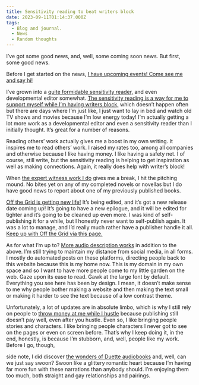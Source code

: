 ```yaml
---
title: Sensitivity reading to beat writers block
date: 2023-09-11T01:14:37.000Z
tags:
  - Blog and journal.
  - News
  - Random thoughts
---
```


I’ve got some good news, and, well, some coming soon news. But first, some good news.

Before I get started on the news, [I have upcoming events! Come see me and say hi!](/events)

I’ve grown into a [quite formidable sensitivity reader,](/reading) and even developmental editor somewhat. [The sensitivity reading is a way for me to support myself while I’m having writers block,](/reading) which doesn’t happen often but there are days where I’m just like, I just want to lay in bed and watch old TV shows and movies because I’m low energy today! I’m actually getting a lot more work as a developmental editor and even a sensitivity reader than I initially thought. It’s great for a number of reasons.

Reading others’ work actually gives me a boost in my own writing. It inspires me to read others’ work. I raised my rates too, among all companies and otherwise because I like having money. I like having a safety net. I of course, still write, but the sensitivity reading is helping to get inspiration as well as making connections. Again, it really does help with writer’s block!

When [the expert witness work I do](/tech) gives me a break, I hit the pitching mound. No bites yet on any of my completed novels or novellas but I do have good news to report about one of my previously published books.

[Off the Grid is getting new life!](/posts/2808) It’s being edited, and it’s got a new release date coming up! It’s going to have a new epilogue, and it will be edited for tighter and it’s going to be cleaned up even more. I was kind of self-publishing it for a while, but I honestly never want to self-publish again. It was a lot to manage, and I’d really much rather have a publisher handle it all. [Keep up with Off the Grid via this page.](/posts/2808)

As for what I’m up to? [More audio description works](/ad) in addition to the above. I’m still trying to maintain my distance from social media, in all forms. I mostly do automated posts on these platforms, directing people back to this website because this is my home now. This is my domain in my own space and so I want to have more people come to my little garden on the web. Gaze upon its ease to read. Gawk at the large font by default. Everything you see here has been by design. I mean, it doesn’t make sense to me why people bother making a website and then making the text small or making it harder to see the text because of a low contrast theme.

Unfortunately, a lot of updates are in absolute limbo, which is why I still rely on people to [throw money at me while I hustle](/support) because publishing still doesn’t pay well, even after you hustle. Even so, I like bringing people stories and characters. I like bringing people characters I never got to see on the pages or even on screen before. That’s why I keep doing it, in the end, honestly, is because I’m stubborn, and, well, people like my work. Before I go, though,

side note, I did discover [the wonders of Duette audiobooks](https://lovelyaudiobooks.info/duet-narration/) and, well, can we just say swoon? Swoon like a glittery romantic heart because I’m having far more fun with these narrations than anybody should. I’m enjoying them too much, both straight and gay relationships and pairings.
